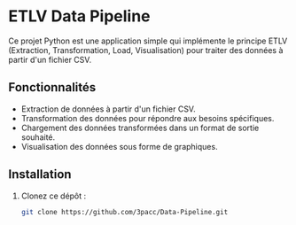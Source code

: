 # ETLV Data Pipeline

Ce projet Python est une application simple qui implémente le principe ETLV (Extraction, Transformation, Load, Visualisation) pour traiter des données à partir d'un fichier CSV.

## Fonctionnalités

- Extraction de données à partir d'un fichier CSV.
- Transformation des données pour répondre aux besoins spécifiques.
- Chargement des données transformées dans un format de sortie souhaité.
- Visualisation des données sous forme de graphiques.

## Installation

1. Clonez ce dépôt :
   ```bash
   git clone https://github.com/3pacc/Data-Pipeline.git
